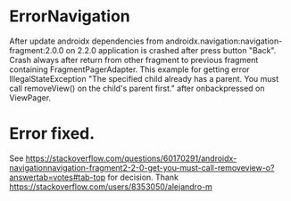 # ErrorNavigation
After update androidx dependencies from androidx.navigation:navigation-fragment:2.0.0 on 2.2.0 application is crashed after press button "Back". Crash always after return from other fragment to previous fragment containing FragmentPagerAdapter.
This example for getting error IllegalStateException "The specified child already has a parent. You must call removeView() on the child's parent first." after onbackpressed on ViewPager.

# Error fixed. 
See https://stackoverflow.com/questions/60170291/androidx-navigationnavigation-fragment2-2-0-get-you-must-call-removeview-o?answertab=votes#tab-top for decision.
Thank https://stackoverflow.com/users/8353050/alejandro-m

